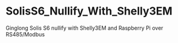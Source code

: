 # SolisS6_Nullify_With_Shelly3EM
Ginglong Solis S6 nullify with Shelly3EM and Raspberry Pi over RS485/Modbus
